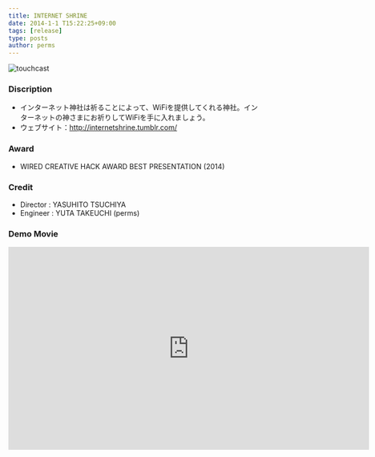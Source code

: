 ```yaml
---
title: INTERNET SHRINE
date: 2014-1-1 T15:22:25+09:00
tags: [release]
type: posts
author: perms
---
```


![touchcast](/img/works/internet_shrine.png "internet_shrine")
### Discription
- インターネット神社は祈ることによって、WiFiを提供してくれる神社。インターネットの神さまにお祈りしてWiFiを手に入れましょう。
- ウェブサイト：http://internetshrine.tumblr.com/

### Award
- WIRED CREATIVE HACK AWARD BEST PRESENTATION (2014)

### Credit
- Director : YASUHITO TSUCHIYA
- Engineer : YUTA TAKEUCHI (perms)

### Demo Movie
<iframe src="https://player.vimeo.com/video/83606253" width="720" height="405" frameborder="0" webkitallowfullscreen mozallowfullscreen allowfullscreen></iframe>
